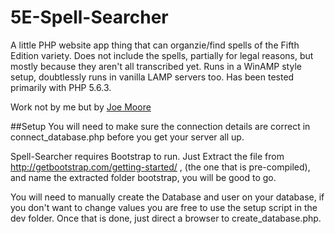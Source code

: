 5E-Spell-Searcher
=================

A little PHP website app thing that can organzie/find spells of the Fifth Edition variety.  Does not include the spells, partially for legal reasons,
but mostly because they aren't all transcribed yet.
Runs in a WinAMP style setup, doubtlessly runs in vanilla LAMP servers too.  Has been tested primarily with PHP 5.6.3.

Work not by me but by [Joe Moore](https://github.com/Ansrala)

##Setup
You will need to make sure the connection details are correct in connect_database.php before you get your server all up.

Spell-Searcher requires Bootstrap to run.  Just Extract the file from http://getbootstrap.com/getting-started/ , (the one that is pre-compiled), and name the extracted folder bootstrap,
you will be good to go.

You will need to manually create the Database and user on your database, if you don't want to change values you are free to use the setup script in the dev folder.
Once that is done, just direct a browser to create_database.php.
